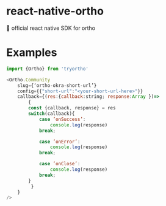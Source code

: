 # react-native-ortho
🚀 official react native SDK for ortho  



# Examples
```js
import {Ortho} from 'tryortho' 

<Ortho.Community 
	slug={‘ortho-okra-short-url’}
	config={{"short-url":"<your-short-url-here>"}}
	callback={(res:{callback:string; response:Array })=>
		{
		const {callback, response} = res
		switch(callback){
			case ’onSuccess’:
				console.log(response)
			break;

			case ’onError’:
				console.log(response)
			break;

			case ’onClose’:
				console.log(response)
			break;
		}
	     }
	} 
/>
```
